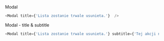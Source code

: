Modal
```js
<Modal title={'Lista zostanie trwale usunieta.'}  />
```

Modal - title & subtitle
```js
<Modal title={'Lista zostanie trwale usunieta.'} subtitle={'Tej akcji nie można cofnąć'} />
```